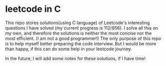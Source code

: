 # leetcode in C
This repo stores solutions(using C language) of Leetcode's interesting questions I have solved (my current progress is 112/856). 
I solve all this on my own, and therefore the solutions is neither the most concise nor the most efficient.
(I am not a good programmer!)
The only purpose of this repo is to help myself better preparing the code interview.
But I would be more than happy, if this can do some help in your leetcode journey.

In the future, I will add some notes for these solutions, if I have time!
